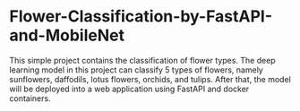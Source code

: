 # Flower-Classification-by-FastAPI-and-MobileNet
This simple project contains the classification of flower types. The deep learning model in this project can classify 5 types of flowers, namely sunflowers, daffodils, lotus flowers, orchids, and tulips. After that, the model will be deployed into a web application using FastAPI and docker containers.
